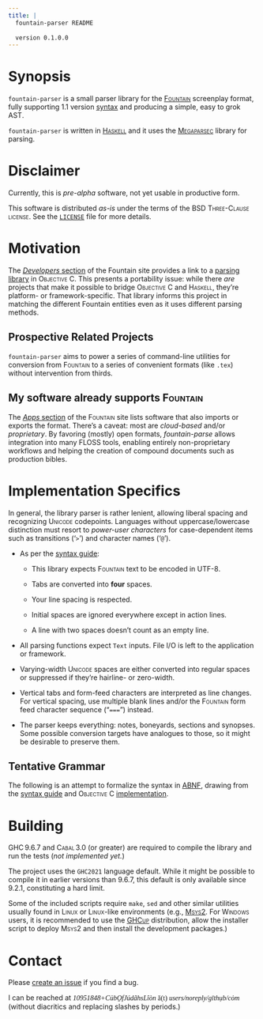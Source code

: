 ```yaml
---
title: |
  fountain-parser README  
    
  version 0.1.0.0
---
```


# Synopsis

`fountain-parser` is a small parser library for the
<u>[<span style="font-variant: small-caps">Fountain</span>](https://fountain.io/)</u>
screenplay format, fully supporting 1.1 version
<u>[syntax](https://fountain.io/syntax/)</u> and producing a simple,
easy to grok <span style="font-variant: small-caps">AST</span>.

`fountain-parser` is written in
<u>[<span style="font-variant: small-caps">Haskell</span>](https://haskell.org)</u> and
it uses the
<u>[<span style="font-variant: small-caps">Megaparsec</span>](https://hackage.haskell.org/package/megaparsec)</u>
library for parsing.

# Disclaimer

Currently, this is *pre-alpha* software, not yet usable in productive
form.

This software is distributed *as-is* under the terms of the
<span style="font-variant: small-caps">BSD Three-Clause license</span>. See the
<u>[`LICENSE`](run:./LICENSE)</u> file for more details.

# Motivation

The <u>[*Developers* section](https://fountain.io/developers/)</u> of
the Fountain site provides a link to a <u>[parsing
library](https://github.com/nyousefi/Fountain)</u> in
<span style="font-variant: small-caps">Objective C</span>. This presents a portability
issue: while there *are* projects that make it possible to bridge
<span style="font-variant: small-caps">Objective C</span> and
<span style="font-variant: small-caps">Haskell</span>, they’re platform- or
framework-specific. That library informs this project in matching the
different Fountain entities even as it uses different parsing methods.

## Prospective Related Projects

`fountain-parser` aims to power a series of command-line utilities for
conversion from <span style="font-variant: small-caps">Fountain</span> to a series of
convenient formats (like `.tex`) without intervention from thirds.

## My software already supports <span style="font-variant: small-caps">Fountain</span>

The <u>[*Apps* section](https://fountain.io/apps/)</u> of the
<span style="font-variant: small-caps">Fountain</span> site lists software that also
imports or exports the format. There’s a caveat: most are *cloud-based*
and/or *proprietary*. By favoring (mostly) open formats,
*fountain-parse* allows integration into many
<span style="font-variant: small-caps">FLOSS</span> tools, enabling entirely
non-proprietary workflows and helping the creation of compound documents
such as production bibles.

# Implementation Specifics

In general, the library parser is rather lenient, allowing liberal
spacing and recognizing <span style="font-variant: small-caps">Unicode</span>
codepoints. Languages without uppercase/lowercase distinction must
resort to *power-user characters* for case-dependent items such as
transitions (‘`>`’) and character names (‘`@`’).

- As per the <u>[syntax guide](https://fountain.io/syntax/)</u>:

  - This library expects <span style="font-variant: small-caps">Fountain</span> text to
    be encoded in <span style="font-variant: small-caps">UTF-8</span>.

  - Tabs are converted into **four** spaces.

  - Your line spacing is respected.

  - Initial spaces are ignored everywhere except in action lines.

  - A line with two spaces doesn’t count as an empty line.

- All parsing functions expect `Text` inputs. File I/O is left to the
  application or framework.

- Varying-width <span style="font-variant: small-caps">Unicode</span> spaces are either
  converted into regular spaces or suppressed if they’re hairline- or
  zero-width.

- Vertical tabs and form-feed characters are interpreted as line
  changes. For vertical spacing, use multiple blank lines and/or the
  <span style="font-variant: small-caps">Fountain</span> form feed character sequence
  (“`===`”) instead.

- The parser keeps everything: notes, boneyards, sections and synopses.
  Some possible conversion targets have analogues to those, so it might
  be desirable to preserve them.

## Tentative Grammar

The following is an attempt to formalize the syntax in
<u>[<span style="font-variant: small-caps">ABNF</span>](https://datatracker.ietf.org/doc/html/rfc5234)</u>,
drawing from the <u>[syntax guide](https://fountain.io/syntax/)</u> and
<span style="font-variant: small-caps">Objective C</span>
<u>[implementation](https://github.com/nyousefi/Fountain)</u>.

# Building

<span style="font-variant: small-caps">GHC</span> 9.6.7 and
<span style="font-variant: small-caps">Cabal</span> 3.0 (or greater) are required to
compile the library and run the tests (*not implemented yet.*)

The project uses the `GHC2021` language default. While it might be
possible to compile it in earlier versions than 9.6.7, this default is
only available since 9.2.1, constituting a hard limit.

Some of the included scripts require `make`, `sed` and other similar
utilities usually found in <span style="font-variant: small-caps">Linux</span> or
<span style="font-variant: small-caps">Linux</span>-like environments (e.g.,
<u>[<span style="font-variant: small-caps">Msys2</span>](https://www.msys2.org/)</u>.
For <span style="font-variant: small-caps">Windows</span> users, it is recommended to
use the
<u>[<span style="font-variant: small-caps">GHCup</span>](https://www.haskell.org/ghcup/)</u>
distribution, allow the installer script to deploy
<span style="font-variant: small-caps">Msys2</span> and then install the development
packages.)

# Contact

Please <u>[create an
issue](https://github.com/CubOfJudahsLion/fountain-parser/issues)</u> if
you find a bug.

I can be reached at <span style="font-family: serif">*10951848+CübO̱fJúdãhsLîòn* ă(t)
*users/noreply/gīthụb/cȯm*</span> (without diacritics and replacing
slashes by periods.)
